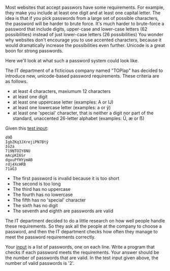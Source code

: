 Most websites that accept passwors have some requirements. For example, they make you include at least one digit and at least one capital letter. The idea is that if you pick passwords from a large set of possible characters, the password will be harder to brute force. It's much harder to brute-force a password that include digits, upper-case and lower-case letters (62 possibilities) instead of just lower-case letters (26 possibilities) You wonder why websites don't encourage you to use accented characters, because it would dramatically increase the possibilities even further. Unicode is a great boon for strong passwords. 

Here we'll look at what such a password system could look like. 

The IT department of a ficticious company named "TOPlap" has decided to introduce new, unicode-based password requirements. These criteria are as follows.

- at least 4 characters, maxiumum 12 characters
- at least one digit
- at least one uppercase letter (examples: A or Ĳ)
- at least one lowercase letter (examples: a or ŷ)
- at least one 'special' character, that is neither a digit nor part of the standard, unaccented 26-letter alphabet (examples: Ű, æ or ẞ)

Given this [test input](./test-input):
```
d9Ō
IgbZKq3JXrejiPN7Btŷ
žö2á
719ŅTOIY8NU
mAcpKI6Sr
dgxuPfHYýmAB
rdj4XcHŔB
71äĜ3
```

* The first password is invalid because it is too short
* The second is too long
* The third has no uppercase
* The fourth has no lowercase
* The fifth has no 'special' character
* The sixth has no digit
* The seventh and eighth are passwords are valid

The IT department decided to do a little research on how well people handle these requirements. So they ask all the people at the company to choose a password, and then the IT department checks how often they manage to meet the password requirements correctly.

Your [input](./input) is a list of passwords, one on each line. Write a program that checks if each password meets the requirements. Your answer should be the number of passwords that are valid. In the test input given above, the number of valid passwords is '2'.